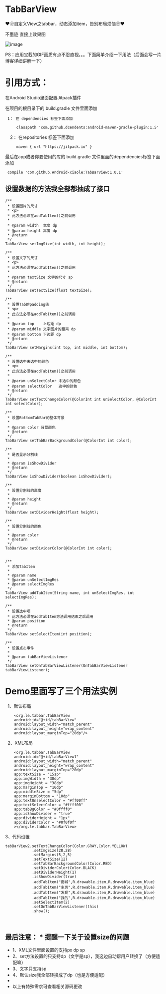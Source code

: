 # TabBarView
❤❀自定义View之tabbar，动态添加item，告别布局烦恼❀❤

不墨迹 直接上效果图

![image](https://github.com/Android-xiaole/TabBarView/blob/master/tabbarview.gif)

PS：应用宝截的GIF画质有点不忍直视。。。下面简单介绍一下用法（后面会写一片博客详细讲解一下）

# 引用方式：

在Android Studio里面配置Jitpack插件

 在项目的根目录下的 build.gradle 文件里面添加
 
     1： 在 dependencies 标签下面添加 

         classpath 'com.github.dcendents:android-maven-gradle-plugin:1.5'

     2： 在repositories 标签下面添加

         maven { url "https://jitpack.io" }
         
 最后在app或者你要使用的库的 build.gradle 文件里面的dependencies标签下面添加
 
     compile 'com.github.Android-xiaole:TabBarView:1.0.1'

## 设置数据的方法我全部都抽成了接口

    /**
     * 设置图片的尺寸
     * <p>
     * 此方法必须在addTabItem()之前调用
     *
     * @param width  宽度 dp
     * @param height 高度 dp
     * @return
     */
    TabBarView setImgSize(int width, int height);

    /**
     * 设置文字的尺寸
     * <p>
     * 此方法必须在addTabItem()之前调用
     *
     * @param textSize 文字的尺寸 sp
     * @return
     */
    TabBarView setTextSize(float textSize);

    /**
     * 设置Tab的padding值
     * <p>
     * 此方法必须在addTabItem()之前调用
     *
     * @param top    上边距 dp
     * @param middle 文字图片的距离 dp
     * @param bottom 下边距 dp
     * @return
     */
    TabBarView setMargins(int top, int middle, int bottom);

    /**
     * 设置选中未选中的颜色
     * <p>
     * 此方法必须在addTabItem()之前调用
     *
     * @param unSelectColor 未选中的颜色
     * @param selectColor   选中的颜色
     * @return
     */
    TabBarView setTextChangeColor(@ColorInt int unSelectColor, @ColorInt int selectColor);

    /**
     * 设置BottomTabBar的整体背景
     *
     * @param color 背景颜色
     * @return
     */
    TabBarView setTabBarBackgroundColor(@ColorInt int color);

    /**
     * 是否显示分割线
     *
     * @param isShowDivider
     * @return
     */
    TabBarView isShowDivider(boolean isShowDivider);

    /**
     * 设置分割线的高度
     *
     * @param height
     * @return
     */
    TabBarView setDividerHeight(float height);

    /**
     * 设置分割线的颜色
     *
     * @param color
     * @return
     */
    TabBarView setDividerColor(@ColorInt int color);


    /**
     * 添加TabItem
     *
     * @param name
     * @param unSelectImgRes
     * @param selectImgRes
     */
    TabBarView addTabItem(String name, int unSelectImgRes, int selectImgRes);

    /**
     * 设置选中项
     * 此方法必须在addTabItem方法调用结束之后调用
     * @param position
     * @return
     */
    TabBarView setSelectItem(int position);

    /**
     * 设置点击事件
     *
     * @param tabBarViewListener
     */
    TabBarView setOnTabBarViewListener(OnTabBarViewListener tabBarViewListener);
    
#  Demo里面写了三个用法实例
   
   1、默认布局 
   
        <org.le.tabbar.TabBarView
        android:id="@+id/tabBarView"
        android:layout_width="match_parent"
        android:layout_height="wrap_content"
        android:layout_marginTop="20dp"/>
        
   2、XML布局
   
        <org.le.tabbar.TabBarView
        android:id="@+id/tabBarView1"
        android:layout_width="match_parent"
        android:layout_height="wrap_content"
        android:layout_marginTop="20dp"
        app:textSize = "15sp"
        app:imgWidth = "38dp"
        app:imgHeight = "38dp"
        app:marginTop = "10dp"
        app:middleSize = "5dp"
        app:marginBottom = "10dp"
        app:textUnselectColor = "#ff00ff"
        app:textSelectColor = "#ffff00"
        app:tabBgColor = "#0ffff0"
        app:isShowDivider = "true"
        app:dividerHeight = "1px"
        app:dividerColor = "#0f0f0f"
        ></org.le.tabbar.TabBarView>
        
  3、代码设置
  
    tabBarView2.setTextChangeColor(Color.GRAY,Color.YELLOW)
                .setImgSize(28,28)
                .setMargins(5,2,5)
                .setTextSize(12)
                .setTabBarBackgroundColor(Color.RED)
                .setDividerColor(Color.BLACK)
                .setDividerHeight(1)
                .isShowDivider(true)
                .addTabItem("商城",R.drawable.item,R.drawable.item_blue)
                .addTabItem("主页",R.drawable.item,R.drawable.item_blue)
                .addTabItem("发现",R.drawable.item,R.drawable.item_blue)
                .addTabItem("我的",R.drawable.item,R.drawable.item_blue)
                .setSelectItem(2)
                .setOnTabBarViewListener(this)
                .show();
                
## 最后注意： * 提醒一下关于设置size的问题
 
 * 1、XML文件里面设置的支持px dp sp
 * 2、set方法设置的只支持dp（文字是sp），我这边自动帮用户转换了（方便适配嘛）
 * 3、文字只支持sp
 * 4、默认size我全部转换成了dp（也是方便适配）
 *
 * 以上有特殊需求可查看相关源码更改
